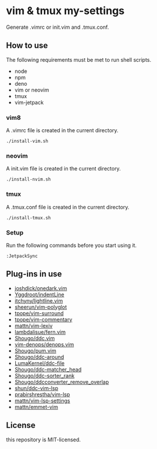 # vim & tmux my-settings
Generate .vimrc or init.vim and .tmux.conf.

## How to use
The following requirements must be met to run shell scripts.

- node
- npm
- deno
- vim or neovim
- tmux
- vim-jetpack

### vim8
A .vimrc file is created in the current directory.
```
./install-vim.sh
```

### neovim
A init.vim file is created in the current directory.
```
./install-nvim.sh
```

### tmux 
A .tmux.conf file is created in the current directory.
```
./install-tmux.sh
```

### Setup
Run the following commands before you start using it.
```
:JetpackSync
```

## Plug-ins in use
- [joshdick/onedark.vim](https://github.com/joshdick/onedark.vim)
- [Yggdroot/indentLine](https://github.com/Yggdroot/indentLine)
- [itchyny/lightline.vim](https://github.com/itchyny/lightline.vim)
- [sheerun/vim-polyglot](https://github.com/sheerun/vim-polyglot)
- [tpope/vim-surround](https://github.com/tpope/vim-surround)
- [tpope/vim-commentary](https://github.com/tpope/vim-commentary)
- [mattn/vim-lexiv](https://github.com/mattn/vim-lexiv)
- [lambdalisue/fern.vim](https://github.com/lambdalisue/fern.vim)
- [Shougo/ddc.vim](https://github.com/Shougo/ddc.vim)
- [vim-denops/denops.vim](https://github.com/vim-denops/denops.vim)
- [Shougo/pum.vim](https://github.com/Shougo/pum.vim)
- [Shougo/ddc-around](https://github.com/Shougo/ddc-around)
- [LumaKernel/ddc-file](https://github.com/LumaKernel/ddc-file)
- [Shougo/ddc-matcher_head](https://github.com/Shougo/ddc-matcher_head)
- [Shougo/ddc-sorter_rank](https://github.com/Shougo/ddc-sorter_rank)
- [Shougo/ddcconverter_remove_overlap](https://github.com/Shougo/ddcconverter_remove_overlap)
- [shun/ddc-vim-lsp](https://github.com/shun/ddc-vim-lsp)
- [prabirshrestha/vim-lsp](https://github.com/prabirshrestha/vim-lsp)
- [mattn/vim-lsp-settings](https://github.com/mattn/vim-lsp-settings)
- [mattn/emmet-vim](https://github.com/mattn/emmet-vim)

## License
this repository is MIT-licensed.

